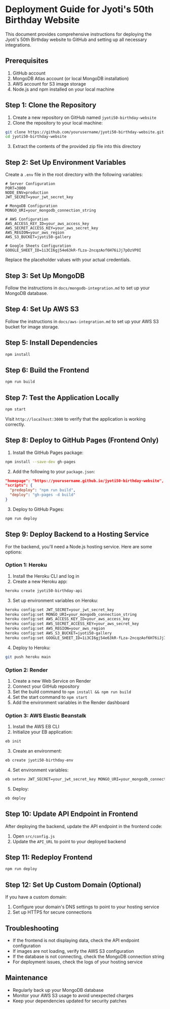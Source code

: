 # Deployment Guide for Jyoti's 50th Birthday Website

This document provides comprehensive instructions for deploying the Jyoti's 50th Birthday website to GitHub and setting up all necessary integrations.

## Prerequisites

1. GitHub account
2. MongoDB Atlas account (or local MongoDB installation)
3. AWS account for S3 image storage
4. Node.js and npm installed on your local machine

## Step 1: Clone the Repository

1. Create a new repository on GitHub named `jyoti50-birthday-website`
2. Clone the repository to your local machine:

```bash
git clone https://github.com/yourusername/jyoti50-birthday-website.git
cd jyoti50-birthday-website
```

3. Extract the contents of the provided zip file into this directory

## Step 2: Set Up Environment Variables

Create a `.env` file in the root directory with the following variables:

```
# Server Configuration
PORT=3000
NODE_ENV=production
JWT_SECRET=your_jwt_secret_key

# MongoDB Configuration
MONGO_URI=your_mongodb_connection_string

# AWS Configuration
AWS_ACCESS_KEY_ID=your_aws_access_key
AWS_SECRET_ACCESS_KEY=your_aws_secret_key
AWS_REGION=your_aws_region
AWS_S3_BUCKET=jyoti50-gallery

# Google Sheets Configuration
GOOGLE_SHEET_ID=1i3CI6gj54e63kR-fLza-2ncqzAof6H76iJj7pOzVP0I
```

Replace the placeholder values with your actual credentials.

## Step 3: Set Up MongoDB

Follow the instructions in `docs/mongodb-integration.md` to set up your MongoDB database.

## Step 4: Set Up AWS S3

Follow the instructions in `docs/aws-integration.md` to set up your AWS S3 bucket for image storage.

## Step 5: Install Dependencies

```bash
npm install
```

## Step 6: Build the Frontend

```bash
npm run build
```

## Step 7: Test the Application Locally

```bash
npm start
```

Visit `http://localhost:3000` to verify that the application is working correctly.

## Step 8: Deploy to GitHub Pages (Frontend Only)

1. Install the GitHub Pages package:

```bash
npm install --save-dev gh-pages
```

2. Add the following to your `package.json`:

```json
"homepage": "https://yourusername.github.io/jyoti50-birthday-website",
"scripts": {
  "predeploy": "npm run build",
  "deploy": "gh-pages -d build"
}
```

3. Deploy to GitHub Pages:

```bash
npm run deploy
```

## Step 9: Deploy Backend to a Hosting Service

For the backend, you'll need a Node.js hosting service. Here are some options:

### Option 1: Heroku

1. Install the Heroku CLI and log in
2. Create a new Heroku app:

```bash
heroku create jyoti50-birthday-api
```

3. Set up environment variables on Heroku:

```bash
heroku config:set JWT_SECRET=your_jwt_secret_key
heroku config:set MONGO_URI=your_mongodb_connection_string
heroku config:set AWS_ACCESS_KEY_ID=your_aws_access_key
heroku config:set AWS_SECRET_ACCESS_KEY=your_aws_secret_key
heroku config:set AWS_REGION=your_aws_region
heroku config:set AWS_S3_BUCKET=jyoti50-gallery
heroku config:set GOOGLE_SHEET_ID=1i3CI6gj54e63kR-fLza-2ncqzAof6H76iJj7pOzVP0I
```

4. Deploy to Heroku:

```bash
git push heroku main
```

### Option 2: Render

1. Create a new Web Service on Render
2. Connect your GitHub repository
3. Set the build command to `npm install && npm run build`
4. Set the start command to `npm start`
5. Add the environment variables in the Render dashboard

### Option 3: AWS Elastic Beanstalk

1. Install the AWS EB CLI
2. Initialize your EB application:

```bash
eb init
```

3. Create an environment:

```bash
eb create jyoti50-birthday-env
```

4. Set environment variables:

```bash
eb setenv JWT_SECRET=your_jwt_secret_key MONGO_URI=your_mongodb_connection_string ...
```

5. Deploy:

```bash
eb deploy
```

## Step 10: Update API Endpoint in Frontend

After deploying the backend, update the API endpoint in the frontend code:

1. Open `src/config.js`
2. Update the `API_URL` to point to your deployed backend

## Step 11: Redeploy Frontend

```bash
npm run deploy
```

## Step 12: Set Up Custom Domain (Optional)

If you have a custom domain:

1. Configure your domain's DNS settings to point to your hosting service
2. Set up HTTPS for secure connections

## Troubleshooting

- If the frontend is not displaying data, check the API endpoint configuration
- If images are not loading, verify the AWS S3 configuration
- If the database is not connecting, check the MongoDB connection string
- For deployment issues, check the logs of your hosting service

## Maintenance

- Regularly back up your MongoDB database
- Monitor your AWS S3 usage to avoid unexpected charges
- Keep your dependencies updated for security patches
